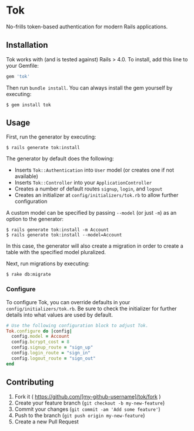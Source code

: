 # Tok

No-frills token-based authentication for modern Rails applications.

## Installation

Tok works with (and is tested against) Rails > 4.0. To install, add this line to your Gemfile:

```ruby
gem 'tok'
```

Then run `bundle install`. You can always install the gem yourself by executing:

    $ gem install tok

## Usage

First, run the generator by executing:

    $ rails generate tok:install

The generator by default does the following:

- Inserts `Tok::Authentication` into `User` model (or creates one if not available)
- Inserts `Tok::Controller` into your `ApplicationController`
- Creates a number of default routes `signup`, `login`, and `logout`
- Creates an initializer at `config/initializers/tok.rb` to allow further configuration

A custom model can be specified by passing `--model` (or just `-m`) as an option to the generator:

    $ rails generate tok:install -m Account
    $ rails generate tok:install --model=Account

In this case, the generator will also create a migration in order to create a table with the specified model pluralized.

Next, run migrations by executing:

    $ rake db:migrate

### Configure

To configure Tok, you can override defaults in your `config/initializers/tok.rb`. Be sure to check the initializer for further details into what values are used by default. 

```ruby
# Use the following configuration block to adjust Tok.
Tok.configure do |config|
  config.model = Account
  config.bcrypt_cost = 8 
  config.signup_route = "sign_up"
  config.login_route = "sign_in"
  config.logout_route = "sign_out"
end
```

## Contributing

1. Fork it ( https://github.com/[my-github-username]/tok/fork )
2. Create your feature branch (`git checkout -b my-new-feature`)
3. Commit your changes (`git commit -am 'Add some feature'`)
4. Push to the branch (`git push origin my-new-feature`)
5. Create a new Pull Request
